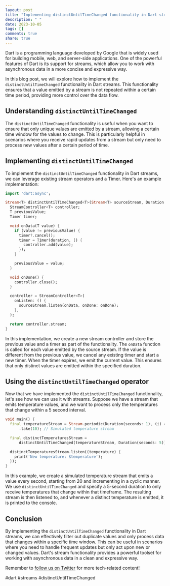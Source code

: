```yaml
---
layout: post
title: "Implementing distinctUntilTimeChanged functionality in Dart streams"
description: " "
date: 2023-10-05
tags: []
comments: true
share: true
---
```


Dart is a programming language developed by Google that is widely used for building mobile, web, and server-side applications. One of the powerful features of Dart is its support for streams, which allow you to work with asynchronous data in a more concise and expressive way.

In this blog post, we will explore how to implement the `distinctUntilTimeChanged` functionality in Dart streams. This functionality ensures that a value emitted by a stream is not repeated within a certain time period, providing more control over the data flow.

## Understanding `distinctUntilTimeChanged`

The `distinctUntilTimeChanged` functionality is useful when you want to ensure that only unique values are emitted by a stream, allowing a certain time window for the values to change. This is particularly helpful in scenarios where you receive rapid updates from a stream but only need to process new values after a certain period of time.

## Implementing `distinctUntilTimeChanged`

To implement the `distinctUntilTimeChanged` functionality in Dart streams, we can leverage existing stream operators and a Timer. Here's an example implementation:

```dart
import 'dart:async';

Stream<T> distinctUntilTimeChanged<T>(Stream<T> sourceStream, Duration duration) {
  StreamController<T> controller;
  T previousValue;
  Timer timer;

  void onData(T value) {
    if (value != previousValue) {
      timer?.cancel();
      timer = Timer(duration, () {
        controller.add(value);
      });
    }

    previousValue = value;
  }

  void onDone() {
    controller.close();
  }

  controller = StreamController<T>(
    onListen: () {
      sourceStream.listen(onData, onDone: onDone);
    },
  );

  return controller.stream;
}
```

In this implementation, we create a new stream controller and store the previous value and a timer as part of the functionality. The `onData` function is called for each value emitted by the source stream. If the value is different from the previous value, we cancel any existing timer and start a new timer. When the timer expires, we emit the current value. This ensures that only distinct values are emitted within the specified duration.

## Using the `distinctUntilTimeChanged` operator

Now that we have implemented the `distinctUntilTimeChanged` functionality, let's see how we can use it with streams. Suppose we have a stream that emits temperature values, and we want to process only the temperatures that change within a 5 second interval.

```dart
void main() {
  final temperatureStream = Stream.periodic(Duration(seconds: 1), (i) => i % 3 + 20)
      .take(10); // Simulated temperature stream

  final distinctTemperaturesStream =
      distinctUntilTimeChanged(temperatureStream, Duration(seconds: 5));

  distinctTemperaturesStream.listen((temperature) {
    print('New temperature: $temperature');
  });
}
```

In this example, we create a simulated temperature stream that emits a value every second, starting from 20 and incrementing in a cyclic manner. We use `distinctUntilTimeChanged` and specify a 5-second duration to only receive temperatures that change within that timeframe. The resulting stream is then listened to, and whenever a distinct temperature is emitted, it is printed to the console.

## Conclusion

By implementing the `distinctUntilTimeChanged` functionality in Dart streams, we can effectively filter out duplicate values and only process data that changes within a specific time window. This can be useful in scenarios where you need to handle frequent updates but only act upon new or changed values. Dart's stream functionality provides a powerful toolset for working with asynchronous data in a clean and expressive way.

Remember to [follow us on Twitter](https://twitter.com/mytechblog) for more tech-related content!

#dart #streams #distinctUntilTimeChanged